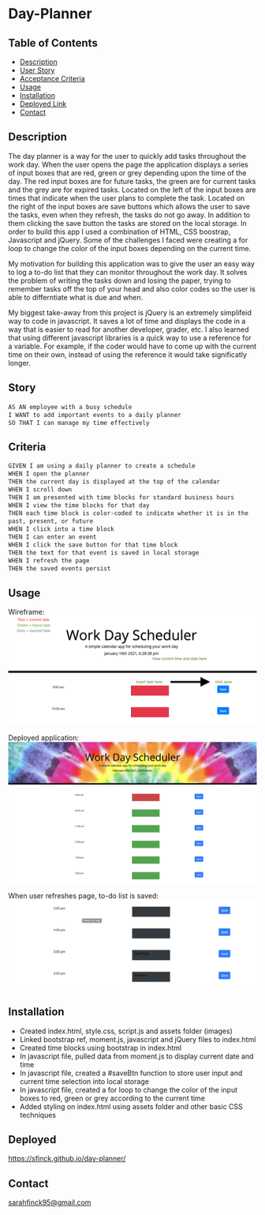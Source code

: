 # Day-Planner

## Table of Contents 
* [Description](#description)
* [User Story](#story)
* [Acceptance Criteria](#criteria)
* [Usage](#usage)
* [Installation](#installation)
* [Deployed Link](#deployed)
* [Contact](#contact)

## Description

The day planner is a way for the user to quickly add tasks throughout the work day. When the user opens the page the application displays a series of input boxes that are red, green or grey depending upon the time of the day. The red input boxes are for future tasks, the green are for current tasks and the grey are for expired tasks. Located on the left of the input boxes are times that indicate when the user plans to complete the task. Located on the right of the input boxes are save buttons which allows the user to save the tasks, even when they refresh, the tasks do not go away. In addition to them clicking the save button the tasks are stored on the local storage. In order to build this app I used a combination of HTML, CSS boostrap, Javascript and jQuery. Some of the challenges I faced were creating a for loop to change the color of the input boxes depending on the current time.

My motivation for building this application was to give the user an easy way to log a to-do list that they can monitor throughout the work day. It solves the problem of writing the tasks down and losing the paper, trying to remember tasks off the top of your head and also color codes so the user is able to differntiate what is due and when. 

My biggest take-away from this project is jQuery is an extremely simplifeid way to code in javascript. It saves a lot of time and displays the code in a way that is easier to read for another developer, grader, etc. I also learned that using different javascript libraries is a quick way to use a reference for a variable. For example, if the coder would have to come up with the current time on their own, instead of using the reference it would take significatly longer.  


## Story 

```
AS AN employee with a busy schedule
I WANT to add important events to a daily planner
SO THAT I can manage my time effectively
```

## Criteria

```
GIVEN I am using a daily planner to create a schedule
WHEN I open the planner
THEN the current day is displayed at the top of the calendar
WHEN I scroll down
THEN I am presented with time blocks for standard business hours
WHEN I view the time blocks for that day
THEN each time block is color-coded to indicate whether it is in the past, present, or future
WHEN I click into a time block
THEN I can enter an event
WHEN I click the save button for that time block
THEN the text for that event is saved in local storage
WHEN I refresh the page
THEN the saved events persist
```

## Usage 
Wireframe: 
![alt text](assets/day-planner-usage.png)

Deployed application: 
![alt text](assets/day-planner.png)

When user refreshes page, to-do list is saved: 
![alt text](assets/local-storage.png)

## Installation 
* Created index.html, style.css, script.js and assets folder (images)
* Linked bootstrap ref, moment.js, javascript and jQuery files to index.html
* Created time blocks using bootstrap in index.html
* In javascript file, pulled data from moment.js to display current date and time 
* In javascript file, created a #saveBtn function to store user input and current time selection into local storage 
* In javascript file, created a for loop to change the color of the input boxes to red, green or grey according to the current time 
* Added styling on index.html using assets folder and other basic CSS techniques 

## Deployed 
https://sfinck.github.io/day-planner/

## Contact 
sarahfinck95@gmail.com